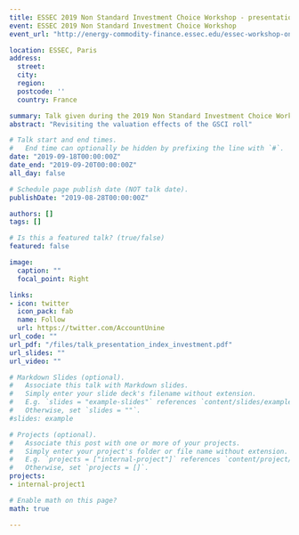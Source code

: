 ```yaml
---
title: ESSEC 2019 Non Standard Investment Choice Workshop - presentation
event: ESSEC 2019 Non Standard Investment Choice Workshop
event_url: "http://energy-commodity-finance.essec.edu/essec-workshop-on-nonstandard-investment-choice/"

location: ESSEC, Paris
address:
  street: 
  city: 
  region: 
  postcode: ''
  country: France

summary: Talk given during the 2019 Non Standard Investment Choice Workshop
abstract: "Revisiting the valuation effects of the GSCI roll"

# Talk start and end times.
#   End time can optionally be hidden by prefixing the line with `#`.
date: "2019-09-18T00:00:00Z"
date_end: "2019-09-20T00:00:00Z"
all_day: false

# Schedule page publish date (NOT talk date).
publishDate: "2019-08-28T00:00:00Z"

authors: []
tags: []

# Is this a featured talk? (true/false)
featured: false

image:
  caption: ""
  focal_point: Right

links:
- icon: twitter
  icon_pack: fab
  name: Follow
  url: https://twitter.com/AccountUnine
url_code: ""
url_pdf: "/files/talk_presentation_index_investment.pdf"
url_slides: ""
url_video: ""

# Markdown Slides (optional).
#   Associate this talk with Markdown slides.
#   Simply enter your slide deck's filename without extension.
#   E.g. `slides = "example-slides"` references `content/slides/example-slides.md`.
#   Otherwise, set `slides = ""`.
#slides: example

# Projects (optional).
#   Associate this post with one or more of your projects.
#   Simply enter your project's folder or file name without extension.
#   E.g. `projects = ["internal-project"]` references `content/project/deep-learning/index.md`.
#   Otherwise, set `projects = []`.
projects:
- internal-project1

# Enable math on this page?
math: true

---
```

